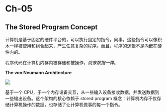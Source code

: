 # Ch-05

## The Stored Program Concept

计算机是基于固定的硬件平台的，可以执行固定的指令，同事，这些指令可以像积木一样被使用和组合起来，产生任意复杂的程序。而且，程序的逻辑不是内嵌在硬件内的。

程序代码在计算机内存内被存储和被操作，*就像数据一样*。

**The von Neumann Architecture**

![](https://d2mxuefqeaa7sj.cloudfront.net/s_231D2E018D4B67122EDACA2408CBA59E1DE6F34F92D1AB2E756B8569C7B5F94B_1528992511266_Screen+Shot+2018-06-15+at+00.08.11.png)


基于一个 CPU，于一个内存设备交互，从一些输入设备接收数据，并发送数据到一些输出设备。这个架构的核心依赖于 stored program 概念：计算机内存不仅存储计算机操作的数据，也存储了让计算机做事的每一个指令。

